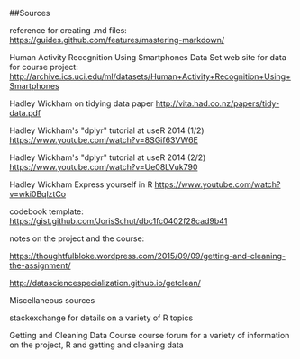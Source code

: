 









##Sources

reference for creating .md files:
https://guides.github.com/features/mastering-markdown/

Human Activity Recognition Using Smartphones Data Set web site for data for course project:
http://archive.ics.uci.edu/ml/datasets/Human+Activity+Recognition+Using+Smartphones

Hadley Wickham on tidying data paper
http://vita.had.co.nz/papers/tidy-data.pdf

Hadley Wickham's "dplyr" tutorial at useR 2014 (1/2)
https://www.youtube.com/watch?v=8SGif63VW6E

Hadley Wickham's "dplyr" tutorial at useR 2014 (2/2)
https://www.youtube.com/watch?v=Ue08LVuk790

Hadley Wickham Express yourself in R
https://www.youtube.com/watch?v=wki0BqlztCo    

codebook template:
https://gist.github.com/JorisSchut/dbc1fc0402f28cad9b41

notes on the project and the course:

https://thoughtfulbloke.wordpress.com/2015/09/09/getting-and-cleaning-the-assignment/

http://datasciencespecialization.github.io/getclean/

Miscellaneous sources 

stackexchange for details on a variety of R topics

Getting and Cleaning Data Course course forum for a variety of information on the project, R and getting and cleaning data
